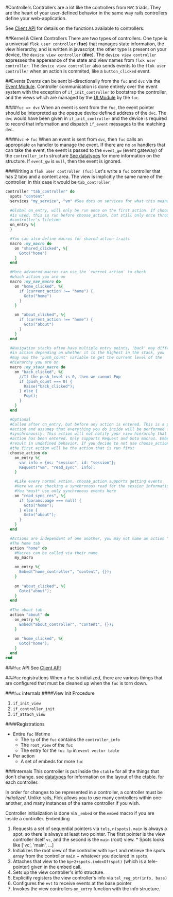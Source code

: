 #Controllers
Controllers are a lot like the controllers from `MVC` triads. They are the heart of your user-defined behavior in the same way rails controllers define your web-application.

See [Client API](./client_api.md) for details on the functions available to controllers.

##Kernel & Client Controllers
There are two types of controllers.  One type is a universal `flok user controller` (**fuc**) that manages state information, the view hierarchy, and is written in javascript; the other type is present on your device, the `device view controller` (**dvc**). The `device view controller` expresses the appereance of the state and view names from `flok user controller`.  The `device view controller` also sends events to the `flok user controller` when an action is commited, like a `button_clicked` event.

##Events
Events can be sent bi-directionally from the `fuc` and `dvc` via the [Event Module](./mod/event.md).  Controller communication is done entirely over the event system with the exception of `if_init_controller` to bootstrap the controller, and the views which are managed by the [UI Module](./mod/ui.md) by the `fuc`.

####`fuc => dvc`
When an event is sent from the `fuc`, the event pointer should be interpreted as the opaque device defined address of the `dvc`. The `dvc` would have been given in `if_init_controller` and the device is required to record that information and dispatch `if_event` messages to the matching `dvc`.

####`dvc` => `fuc`
When an event is sent from `dvc`, then `fuc` calls an appropriate `on` handler to manage the event. If there are no `on` handlers that can take the
event, the event is passed to the `event_gw` (event gateway) of the `controller_info` structure [See datatypes](./datatypes.md) for more information
on the structure. If `event_gw` is `null`, then the event is ignored.

###Writing a `flok user controller (fuc)`
Let's write a `fuc` controller that has 2 tabs and a content area. The view is implicitly the same name of the controller, in this case it would be
`tab_controller`

```ruby
controller "tab_controller" do
  spots "content"
  services "my_service", "vm" #See docs on services for what this means

  #Global on_entry, will only be run once on the first action. If chooose_action
  #is used, this is run before choose_action, but still only once throughout this
  #controller's lifetime
  on_entry %{
  }

  #You can also define macros for shared action traits
  macro :my_macro do
    on "shared_clicked", %{
      Goto("home")
    }
  end

  #More advanced macros can use the `current_action` to check
  #which action you are on
  macro :my_nav_macro do
    on "home_clicked", %{
      if (current_action !== "home") {
        Goto("home")
      }
    }

    on "about_clicked", %{
      if (current_action !== "home") {
        Goto("about")
      }
    }
  end

  #Navigation stacks often have multiple entry points, 'back' may differ
  #in action depending on whether it is the highest in the stack, you
  #may use the 'push_count' variable to get the current level of the
  #hierarchy you are on
  macro :my_stack_macro do
    on "back_clicked", %{
      //If the push_level is 0, then we cannot Pop
      if (push_count === 0) {
        Raise("back_clicked");
      } else {
        Pop();
      }
    }
  end

  #Optional
  #Called after on_entry, but before any action is entered. This is a pseudo
  #action and assumes that everything you do inside will be performed fully
  #synchronously. This action will not notify your view hierarchy that the
  #action has been entered. Only supports Request and Goto macros. Embedding will
  #result in undefined behavior. If you decide to not use choose_action then
  #the first action will be the action that is run first
  choose_action do
    on_entry %{
      var info = {ns: "session", id: "session"};
      Request("vm", "read_sync", info);
    }

    #Like every normal action, choose_action supports getting events
    #Here we are checking a synchronous read for the session information
    #You *must* use only synchronous events here
    on "read_sync_res", %{
      if (params.page === null) {
        Goto("home");
      } else {
        Goto("about");
      }
    }
  end

  #Actions are independent of one another, you may not name an action "choose_action"
  #The home tab
  action "home" do
    #Macros can be called via their name
    my_macro

    on_entry %{
      Embed("home_controller", "content", {});
    }
    
    on "about_clicked", %{
      Goto("about");
    }
  end
  
  #The about tab
  action "about" do
    on_entry %{
      Embed("about_controller", "content", {});
    }
    
    on "home_clicked", %{
      Goto("home");
    }
  end
end
```

###`fuc` API
  See [Client API](./client_api.md)

###`fuc` registrations
When a `fuc` is initialized, there are various things that are configured that must be cleaned up when the `fuc` is torn down.

###`fuc` internals
####View Init Procedure
  1. `if_init_view`
  2. `if_controller_init`
  3. `if_attach_view`

####Registrations
  * Entire `fuc` lifetime
    * The `tp` of the `fuc` contains the `controller_info`
    * The `root_view` of the `fuc`
    * The entry for the `fuc tp` in `event vector table`
  * Per action
    * A set of embeds for more `fuc`

###Internals
This controller is put inside the `ctable` for all the things that don't change. see [datatypes](./datatypes.md) for information on the layout of the ctable.
for each controller.

In order for changes to be represented in a controller, a controller must be *initialized*. Unlike rails, Flok allows you to use many controllers within one-another,
and many instances of the same controller if you wish. 

Controller initialization is done via `_embed` or the `embed` macro if you are inside a controller. Embedding
  1. Requests a set of sequential pointers via `tels`, `n(spots)`.  `main` is always a spot, so there is always at least two pointer. The first pointer is the view controller itself `vc`, and the second is the `main` (root) view.
    * Spots looks like ['vc', 'main', ...]
  2. Initializes the root view of the controller with `bp+1` and retrieve the spots array from the controller `main` + whatever you declared in `spots`
  3. Attaches that view to the `bp+2+spots.indexOf(spot)` (which is a tele-pointer) given in the embed call.
  4. Sets up the view controller's info structure.
  5. Explicitly registers the view controller's info via `tel_reg_ptr(info, base)`
  6. Configures the `evt` to receive events at the base pointer
  6. Invokes the view controllers `on_entry` function with the info structure.
